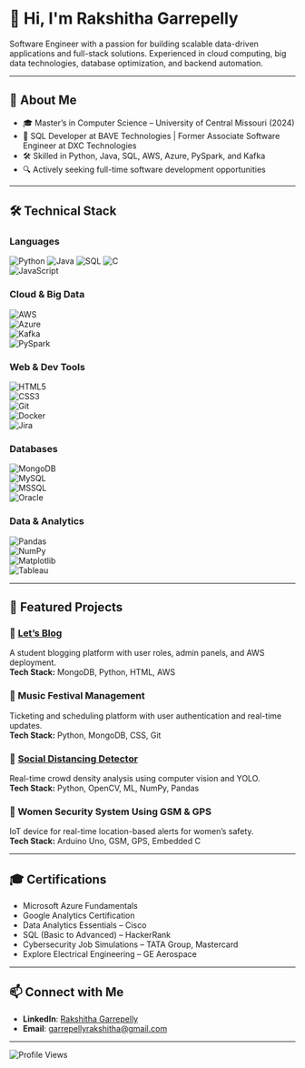# 👋 Hi, I'm Rakshitha Garrepelly

Software Engineer with a passion for building scalable data-driven applications and full-stack solutions. Experienced in cloud computing, big data technologies, database optimization, and backend automation.

---

## 🚀 About Me  

- 🎓 Master’s in Computer Science – University of Central Missouri (2024)  
- 💼 SQL Developer at BAVE Technologies | Former Associate Software Engineer at DXC Technologies  
- 🛠️ Skilled in Python, Java, SQL, AWS, Azure, PySpark, and Kafka  
- 🔍 Actively seeking full-time software development opportunities  

---

## 🛠️ Technical Stack  

### Languages  
![Python](https://img.shields.io/badge/Python-%233776AB.svg?style=flat&logo=python&logoColor=white) 
![Java](https://img.shields.io/badge/Java-%23ED8B00.svg?style=flat&logo=java&logoColor=white) 
![SQL](https://img.shields.io/badge/SQL-%2307405e.svg?style=flat&logo=sqlite&logoColor=white) 
![C](https://img.shields.io/badge/C-%2300599C.svg?style=flat&logo=c&logoColor=white)  
![JavaScript](https://img.shields.io/badge/JavaScript-%23F7DF1E.svg?style=flat&logo=javascript&logoColor=black) 

### Cloud & Big Data  
![AWS](https://img.shields.io/badge/AWS-%23FF9900.svg?style=flat&logo=amazon-aws&logoColor=white)  
![Azure](https://img.shields.io/badge/Microsoft%20Azure-0078D4.svg?style=flat&logo=microsoft-azure&logoColor=white)  
![Kafka](https://img.shields.io/badge/Kafka-%23023138.svg?style=flat&logo=apache-kafka&logoColor=white)  
![PySpark](https://img.shields.io/badge/PySpark-%23E25A1C.svg?style=flat&logo=apachespark&logoColor=white)

### Web & Dev Tools  
![HTML5](https://img.shields.io/badge/HTML5-%23E34F26.svg?style=flat&logo=html5&logoColor=white)  
![CSS3](https://img.shields.io/badge/CSS3-%231572B6.svg?style=flat&logo=css3&logoColor=white)  
![Git](https://img.shields.io/badge/Git-%23F05033.svg?style=flat&logo=git&logoColor=white)  
![Docker](https://img.shields.io/badge/Docker-%230db7ed.svg?style=flat&logo=docker&logoColor=white)  
![Jira](https://img.shields.io/badge/Jira-%230A0FFF.svg?style=flat&logo=jira&logoColor=white)

### Databases  
![MongoDB](https://img.shields.io/badge/MongoDB-%2347A248.svg?style=flat&logo=mongodb&logoColor=white)  
![MySQL](https://img.shields.io/badge/MySQL-%2300f.svg?style=flat&logo=mysql&logoColor=white)  
![MSSQL](https://img.shields.io/badge/MSSQL-%230079C1.svg?style=flat&logo=microsoftsqlserver&logoColor=white)  
![Oracle](https://img.shields.io/badge/Oracle-%23F80000.svg?style=flat&logo=oracle&logoColor=white)

### Data & Analytics  
![Pandas](https://img.shields.io/badge/Pandas-%23150458.svg?style=flat&logo=pandas&logoColor=white)  
![NumPy](https://img.shields.io/badge/NumPy-%23013243.svg?style=flat&logo=numpy&logoColor=white)  
![Matplotlib](https://img.shields.io/badge/Matplotlib-%23ffffff.svg?style=flat&logo=python&logoColor=blue)  
![Tableau](https://img.shields.io/badge/Tableau-%23E97627.svg?style=flat&logo=tableau&logoColor=white)

---

## 💼 Featured Projects  

### 🔸 [Let’s Blog](https://github.com/Sailaxmiveldanda/)  
A student blogging platform with user roles, admin panels, and AWS deployment.  
**Tech Stack:** MongoDB, Python, HTML, AWS

### 🔸 Music Festival Management  
Ticketing and scheduling platform with user authentication and real-time updates.  
**Tech Stack:** Python, MongoDB, CSS, Git

### 🔸 [Social Distancing Detector](https://github.com/Sailaxmiveldanda/Social_Distance_Project.git)  
Real-time crowd density analysis using computer vision and YOLO.  
**Tech Stack:** Python, OpenCV, ML, NumPy, Pandas

### 🔸 Women Security System Using GSM & GPS  
IoT device for real-time location-based alerts for women’s safety.  
**Tech Stack:** Arduino Uno, GSM, GPS, Embedded C

---

## 🎓 Certifications  
- Microsoft Azure Fundamentals  
- Google Analytics Certification  
- Data Analytics Essentials – Cisco  
- SQL (Basic to Advanced) – HackerRank  
- Cybersecurity Job Simulations – TATA Group, Mastercard  
- Explore Electrical Engineering – GE Aerospace  

---

## 📫 Connect with Me  
- **LinkedIn**: [Rakshitha Garrepelly](https://www.linkedin.com/in/rakshitha-g-501846196)  
- **Email**: garrepellyrakshitha@gmail.com  

---

![Profile Views](https://komarev.com/ghpvc/?username=rakshithagarrepelly)
